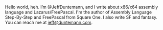 Hello world, heh. I’m @JeffDuntemann, and I write about x86/x64 assembly language and Lazarus/FreePascal.
I'm the author of Assembly Language Step-By-Step and FreePascal from Square One. I also write SF and fantasy.
You can reach me at jeff@duntemann.com.

<!---
JeffDuntemann/JeffDuntemann is a ✨ special ✨ repository because its `README.md` (this file) appears on your GitHub profile.
You can click the Preview link to take a look at your changes.
--->
